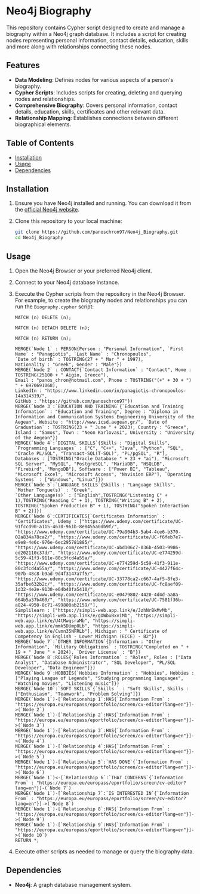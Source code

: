 # Neo4j Biography

This repository contains Cypher script designed to create and manage a biography within a Neo4j graph database. It includes a script for creating nodes representing personal information, contact details, education, skills and more along with relationships connecting these nodes.

## Features

*   **Data Modeling**: Defines nodes for various aspects of a person's biography.
*   **Cypher Scripts**: Includes scripts for creating, deleting and querying nodes and relationships.
*   **Comprehensive Biography**: Covers personal information, contact details, education, skills, certificates and other relevant data.
*   **Relationship Mapping**: Establishes connections between different biographical elements.

## Table of Contents

*   [Installation](#installation)
*   [Usage](#usage)
*   [Dependencies](#dependencies)

## Installation

1.  Ensure you have Neo4j installed and running. You can download it from the [official Neo4j website](https://neo4j.com/download/).

2.  Clone this repository to your local machine:

    ```bash
    git clone https://github.com/panoschron97/Neo4j_Biography.git
    cd Neo4j_Biography
    ```

## Usage

1.  Open the Neo4j Browser or your preferred Neo4j client.

2.  Connect to your Neo4j database instance.

3.  Execute the Cypher scripts from the repository in the Neo4j Browser. For example, to create the biography nodes and relationships you can run the `Biography.cypher` script:

    ```cypher
    MATCH (n) DELETE (n);

    MATCH (n) DETACH DELETE (n);

    MATCH (n) RETURN (n);

    MERGE(`Node 1` : PERSON{Person : "Personal Information", `First Name` : "Panagiotis", `Last Name` : "Chronopoulos",
    `Date of birth` : TOSTRING(27 + " Mar " + 1997),
    Nationality : "Greek", Gender : "Male"})
    MERGE(`Node 2` : CONTACT{`Contact Information` : "Contact", Home : TOSTRING(25100 + " Aigio, Greece"),
    Email : "panos_chron@hotmail.com", Phone : TOSTRING("(+" + 30 + ") " + 6970691068),
    LinkedIn : "https://www.linkedin.com/in/panagiotis-chronopoulos-14a314319/",
    GitHub : "https://github.com/panoschron97"})
    MERGE(`Node 3`:`EDUCATION AND TRAINING`{`Education and Training Information` : "Education and Training", Degree : "Diploma in Information and Communication Systems Engineering University of the Aegean", Website : "http://www.icsd.aegean.gr/", `Date of Graduation` : TOSTRING(23 + " June " + 2023), Country : "Greece", Island : "Samos", Town : "Neon Karlovasi", University : "University of the Aegean"})
    MERGE(`Node 4`:`DIGITAL SKILLS`{Skills : "Digital Skills", `Programming Languages` : ["C", "C++", "Java", "Python", "SQL", "Oracle PL/SQL", "Transact-SQL(T-SQL)", "PL/pgSQL", "R"],
    Databases : [TOSTRING("Oracle Database " + 23 + "ai"), "Microsoft SQL Server", "MySQL", "PostgreSQL", "MariaDB", "HSQLDB", "Firebird", "MongoDB"], Software : ["Power BI", "Tableau", "Microsoft Excel", "Microsoft Access", "Navision ERP"], `Operating Systems` : ["Windows", "Linux"]})
    MERGE(`Node 5`:`LANGUAGE SKILLS`{Skills : "Language Skills", `Mother Tongue(s)` : "Greek",
    `Other Language(s)` : ["English",TOSTRING("Listening C" + 1),TOSTRING("Reading C" + 1), TOSTRING("Writing B" + 2), TOSTRING("Spoken Production B" + 1), TOSTRING("Spoken Interaction B" + 2)]})
    MERGE(`Node 6`:CERTIFICATES{`Certificates Information` : "Certificates", Udemy : ["https://www.udemy.com/certificate/UC-91fccd90-a115-4630-961b-8e8455a0db9f/", "https://www.udemy.com/certificate/UC-79a904b3-5ab4-4ce6-b370-02a834a78ca2/", "https://www.udemy.com/certificate/UC-f6feb7e7-e9e8-4e6c-976e-6ec295781885/", "https://www.udemy.com/certificate/UC-abd106c7-036b-4503-9986-ed202110c37d/", "https://www.udemy.com/certificate/UC-e774259d-5c59-41f3-911e-80c3fcd4a55a/", "https://www.udemy.com/certificate/UC-e774259d-5c59-41f3-911e-80c3fcd4a55a/", "https://www.udemy.com/certificate/UC-4427f64c-907b-48c8-b9ad-9d4f3147a7f5/", "https://www.udemy.com/certificate/UC-33778ca2-c667-4af5-8fe3-35afbe632b2c/", "https://www.udemy.com/certificate/UC-fc8aef09-1d32-4e2e-9130-e04b40fa5410/", "https://www.udemy.com/certificate/UC-e0479802-4420-4d4d-aa8a-664b5a37b460/", "https://www.udemy.com/certificate/UC-7581f36b-a824-4950-8c71-499800ab2159/"],
    Simplilearn : ["https://simpli-web.app.link/e/JzhNrBkMvMb", "https://simpli-web.app.link/e/gDWbuBxviMb", "https://simpli-web.app.link/e/U4tMwqsraMb", "https://simpli-web.app.link/e/mmk5DUmp0Lb", "https://simpli-web.app.link/e/Cvmn35NFRLb"], Michigan : " Certificate of Competency in English - Lower Michigan (ECCE) - B2"})
    MERGE(`Node 7`:`OTHER INFORMATION`{Information : "Other Information", `Military Obligations` : TOSTRING("Completed on " + 19 + " June " + 2024), `Driver License` : "B"})
    MERGE(`Node 8`:ROLES{`Roles Information` : "Roles", Roles : ["Data Analyst", "Database Administrator", "SQL Developer", "PL/SQL Developer", "Data Engineer"]})
    MERGE(`Node 9`:HOBBIES{`Hobbies Information` : "Hobbies", Hobbies : ["Playing League of Legends", "Studying programming languages", "Watching movies", "Listening music"]})
    MERGE(`Node 10`:`SOFT SKILLS`{`Skills ` : "Soft Skills", Skills : ["Enthusiasm", "Teamwork", "Problem Solving"]})
    MERGE(`Node 1`)-[`Relationship 1`:HAS{`Information From` : "https://europa.eu/europass/eportfolio/screen/cv-editor?lang=en"}]->(`Node 2`)
    MERGE(`Node 1`)-[`Relationship 2`:HAS{`Information From` : "https://europa.eu/europass/eportfolio/screen/cv-editor?lang=en"}]->(`Node 3`)
    MERGE(`Node 1`)-[`Relationship 3`:HAS{`Information From` : "https://europa.eu/europass/eportfolio/screen/cv-editor?lang=en"}]->(`Node 4`)
    MERGE(`Node 1`)-[`Relationship 4`:HAS{`Information From` : "https://europa.eu/europass/eportfolio/screen/cv-editor?lang=en"}]->(`Node 5`)
    MERGE(`Node 1`)-[`Relationship 5`:`HAS DONE`{`Information From` : "https://europa.eu/europass/eportfolio/screen/cv-editor?lang=en"}]->(`Node 6`)
    MERGE(`Node 1`)<-[`Relationship 6`:`THAT CONCERNS`{`Information From` : "https://europa.eu/europass/eportfolio/screen/cv-editor?lang=en"}]-(`Node 7`)
    MERGE(`Node 1`)-[`Relationship 7`:`IS INTERESTED IN`{`Information From` : "https://europa.eu/europass/eportfolio/screen/cv-editor?lang=en"}]->(`Node 8`)
    MERGE(`Node 1`)-[`Relationship 8`:HAS{`Information From` : "https://europa.eu/europass/eportfolio/screen/cv-editor?lang=en"}]->(`Node 9`)
    MERGE(`Node 1`)-[`Relationship 9`:HAS{`Information From` : "https://europa.eu/europass/eportfolio/screen/cv-editor?lang=en"}]->(`Node 10`)
    RETURN *;
    ```

4.  Execute other scripts as needed to manage or query the biography data.

## Dependencies

*   **Neo4j**: A graph database management system.
